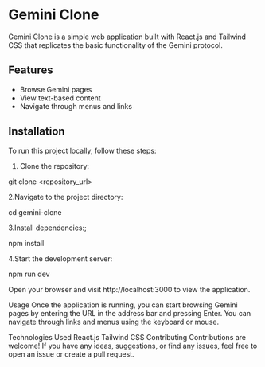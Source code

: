 # Gemini Clone

Gemini Clone is a simple web application built with React.js and Tailwind CSS that replicates the basic functionality of the Gemini protocol.

## Features

- Browse Gemini pages
- View text-based content
- Navigate through menus and links

## Installation

To run this project locally, follow these steps:

1. Clone the repository:

git clone <repository_url>

2.Navigate to the project directory:

cd gemini-clone

3.Install dependencies:;

npm install

4.Start the development server:

npm run dev

Open your browser and visit http://localhost:3000 to view the application.

Usage
Once the application is running, you can start browsing Gemini pages by entering the URL in the address bar and pressing Enter. You can navigate through links and menus using the keyboard or mouse.

Technologies Used
React.js
Tailwind CSS
Contributing
Contributions are welcome! If you have any ideas, suggestions, or find any issues, feel free to open an issue or create a pull request.
